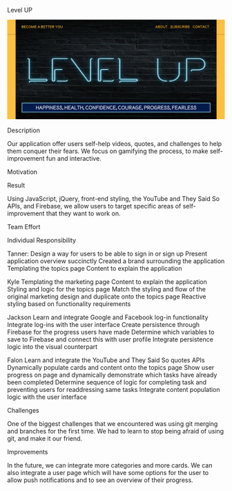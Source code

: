 Level UP

![alt-text](home-page/images/image.png)

Description

Our application offer users self-help videos, quotes, and challenges to help them conquer their fears. We focus on gamifying the process, to make self-improvement fun and interactive. 

Motivation



Result

Using JavaScript, jQuery, front-end styling, the YouTube and They Said So APIs, and Firebase, we allow users to target specific areas of self-improvement that they want to work on. 

Team Effort



Individual Responsibility

Tanner: 
Design a way for users to be able to sign in or sign up
Present application overview succinctly 
Created a brand surrounding the application
Templating the topics page
Content to explain the application

Kyle
Templating the marketing page
Content to explain the application
Styling and logic for the topics page
Match the styling and flow of the original marketing design and duplicate onto the topics page
Reactive styling based on functionality requirements

Jackson
Learn and integrate Google and Facebook log-in functionality
Integrate log-ins with the user interface
Create persistence through Firebase for the progress users have made
Determine which variables to save to Firebase and connect this with user profile
Integrate persistence logic into the visual counterpart

Falon
Learn and integrate the YouTube and They Said So quotes APIs
Dynamically populate cards and content onto the topics page
Show user progress on page and dynamically demonstrate which tasks have already been completed
Determine sequence of logic for completing task and preventing users for readdressing same tasks
Integrate content population logic with the user interface

Challenges

One of the biggest challenges that we encountered was using git merging and branches for the first time. We had to learn to stop being afraid of using git, and make it our friend. 

Improvements

In the future, we can integrate more categories and more cards. We can also integrate a user page which will have some options for the user to allow push notifications and to see an overview of their progress. 
  
  
  
